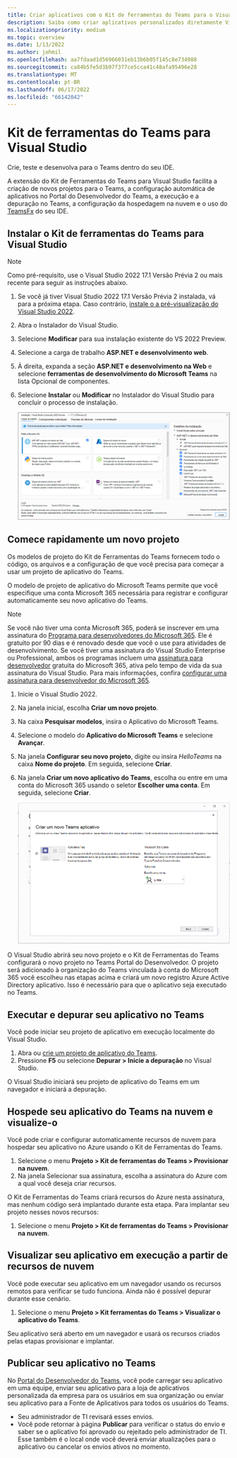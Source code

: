 ```yaml
---
title: Criar aplicativos com o Kit de ferramentas do Teams para o Visual Studio
description: Saiba como criar aplicativos personalizados diretamente Visual Studio com Teams Toolkit e aprender a configurar seu aplicativo no Visual Studio, validar seu aplicativo e muito mais
ms.localizationpriority: medium
ms.topic: overview
ms.date: 1/13/2022
ms.author: johmil
ms.openlocfilehash: aa7fdaad1d56966031eb13b6b05f145c8e734988
ms.sourcegitcommit: ca84b5fe5d3b97f377ce5cca41c48afa95496e28
ms.translationtype: MT
ms.contentlocale: pt-BR
ms.lasthandoff: 06/17/2022
ms.locfileid: "66142042"
---
```

# <a name="teams-toolkit-for-visual-studio"></a>Kit de ferramentas do Teams para Visual Studio

Crie, teste e desenvolva para o Teams dentro do seu IDE.

A extensão do Kit de Ferramentas do Teams para Visual Studio facilita a criação de novos projetos para o Teams, a configuração automática de aplicativos no Portal do Desenvolvedor do Teams, a execução e a depuração no Teams, a configuração da hospedagem na nuvem e o uso do [TeamsFx](https://github.com/OfficeDev/teamsfx) do seu IDE.

## <a name="install-teams-toolkit-for-visual-studio"></a>Instalar o Kit de ferramentas do Teams para Visual Studio

>[!NOTE]
> Como pré-requisito, use o Visual Studio 2022 17.1 Versão Prévia 2 ou mais recente para seguir as instruções abaixo.

1. Se você já tiver Visual Studio 2022 17.1 Versão Prévia 2 instalada, vá para a próxima etapa. Caso contrário, [instale o a pré-visualização do Visual Studio 2022](https://visualstudio.microsoft.com/vs/preview/).
2. Abra o Instalador do Visual Studio.
3. Selecione **Modificar** para sua instalação existente do VS 2022 Preview.
4. Selecione a carga de trabalho **ASP.NET e desenvolvimento web**.
5. À direita, expanda a seção **ASP.NET e desenvolvimento na Web** e selecione **ferramentas de desenvolvimento do Microsoft Teams** na lista Opcional de componentes.
6. Selecione **Instalar** ou **Modificar** no Instalador do Visual Studio para concluir o processo de instalação.

   ![Selecionando as ferramentas de desenvolvimento do Microsoft Teams no Visual Studio instalador.) Instalado.](images/teams-development-tools-vs-installer.png)

## <a name="get-started-quickly-with-a-new-project"></a>Comece rapidamente um novo projeto

Os modelos de projeto do Kit de Ferramentas do Teams fornecem todo o código, os arquivos e a configuração de que você precisa para começar a usar um projeto de aplicativo do Teams.

O modelo de projeto de aplicativo do Microsoft Teams permite que você especifique uma conta Microsoft 365 necessária para registrar e configurar automaticamente seu novo aplicativo do Teams.

> [!NOTE]
> Se você não tiver uma conta Microsoft 365, poderá se inscrever em uma assinatura do [Programa para desenvolvedores do Microsoft 365](https://developer.microsoft.com/microsoft-365/dev-program). Ele é gratuito por 90 dias e é renovado desde que você o use para atividades de desenvolvimento. Se você tiver uma assinatura do Visual Studio Enterprise ou Professional, ambos os programas incluem uma [assinatura para desenvolvedor](https://aka.ms/MyVisualStudioBenefits) gratuita do Microsoft 365, ativa pelo tempo de vida da sua assinatura do Visual Studio. Para mais informações, confira [configurar uma assinatura para desenvolvedor do Microsoft 365](/office/developer-program/office-365-developer-program-get-started).

1. Inicie o Visual Studio 2022.
1. Na janela inicial, escolha **Criar um novo projeto**.
1. Na caixa **Pesquisar modelos**, insira o Aplicativo do Microsoft Teams.
1. Selecione o modelo do **Aplicativo do Microsoft Teams** e selecione **Avançar**.
1. Na janela **Configurar seu novo projeto**, digite ou insira _HelloTeams_ na caixa **Nome do projeto**. Em seguida, selecione **Criar**.
1. Na janela **Criar um novo aplicativo do Teams**, escolha ou entre em uma conta do Microsoft 365 usando o seletor **Escolher uma conta**. Em seguida, selecione **Criar**.

   ![Criando um novo projeto de aplicativo do Microsoft Teams no Visual Studio.](images/teams-toolkit-vs-new-project.png)

O Visual Studio abrirá seu novo projeto e o Kit de Ferramentas do Teams configurará o novo projeto no Teams Portal do Desenvolvedor. O projeto será adicionado à organização do Teams vinculada à conta do Microsoft 365 você escolheu nas etapas acima e criará um novo registro Azure Active Directory aplicativo. Isso é necessário para que o aplicativo seja executado no Teams.

## <a name="run-and-debug-your-app-in-teams"></a>Executar e depurar seu aplicativo no Teams

Você pode iniciar seu projeto de aplicativo em execução localmente do Visual Studio.

1. Abra ou [crie um projeto de aplicativo do Teams](#get-started-quickly-with-a-new-project).
2. Pressione **F5** ou selecione **Depurar > Inicie a depuração** no Visual Studio.

O Visual Studio iniciará seu projeto de aplicativo do Teams em um navegador e iniciará a depuração.

## <a name="host-your-teams-app-in-the-cloud-and-preview-it"></a>Hospede seu aplicativo do Teams na nuvem e visualize-o

Você pode criar e configurar automaticamente recursos de nuvem para hospedar seu aplicativo no Azure usando o Kit de Ferramentas do Teams.

1. Selecione o menu **Projeto > Kit de ferramentas do Teams > Provisionar na nuvem**.
2. Na janela Selecionar sua assinatura, escolha a assinatura do Azure com a qual você deseja criar recursos.

O Kit de Ferramentas do Teams criará recursos do Azure nesta assinatura, mas nenhum código será implantado durante esta etapa. Para implantar seu projeto nesses novos recursos:

1. Selecione o menu **Projeto > Kit de ferramentas do Teams > Provisionar na nuvem**.

## <a name="preview-your-app-running-from-cloud-resources"></a>Visualizar seu aplicativo em execução a partir de recursos de nuvem

Você pode executar seu aplicativo em um navegador usando os recursos remotos para verificar se tudo funciona. Ainda não é possível depurar durante esse cenário.

1. Selecione o menu **Projeto > Kit ferramentas do Teams > Visualizar o aplicativo do Teams**.

Seu aplicativo será aberto em um navegador e usará os recursos criados pelas etapas provisionar e implantar.

## <a name="publish-your-app-to-teams"></a>Publicar seu aplicativo no Teams

No [Portal do Desenvolvedor do Teams](https://dev.teams.microsoft.com/home), você pode carregar seu aplicativo em uma equipe, enviar seu aplicativo para a loja de aplicativos personalizada da empresa para os usuários em sua organização ou enviar seu aplicativo para a Fonte de Aplicativos para todos os usuários do Teams.

- Seu administrador de TI revisará esses envios.
- Você pode retornar à página **Publicar** para verificar o status do envio e saber se o aplicativo foi aprovado ou rejeitado pelo administrador de TI. Esse também é o local onde você deverá enviar atualizações para o aplicativo ou cancelar os envios ativos no momento.
